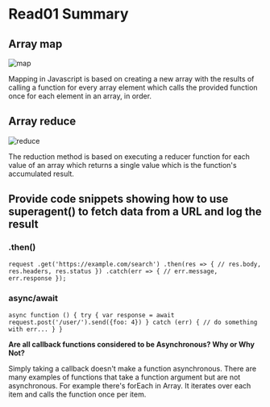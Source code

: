 # Read01 Summary

## Array map

![map](https://www.freecodecamp.org/news/content/images/size/w2000/2021/03/javascript-map-function.png)

Mapping in Javascript is based on creating a new array with the results of calling a function for every array element which calls the provided function once for each element in an array, in order.

## Array reduce

![reduce](https://dmitripavlutin.com/static/c3793b2edfc8fc4cf02f66458679d155/05127/cover-3.png)

The reduction method is based on executing a reducer function for each value of an array which returns a single value which is the function's accumulated result.

## Provide code snippets showing how to use superagent() to fetch data from a URL and log the result

### .then()

` request
   .get('https://example.com/search')
   .then(res => {
      // res.body, res.headers, res.status
   })
   .catch(err => {
      // err.message, err.response
   });
`

### async/await

`async function () {
  try {
    var response = await request.post('/user/').send({foo: 4})
  } catch (err) {
    // do something with err...
  }
}`

**Are all callback functions considered to be Asynchronous? Why or Why Not?**

Simply taking a callback doesn't make a function asynchronous. There are many examples of functions that take a function argument but are not asynchronous. For example there's forEach in Array. It iterates over each item and calls the function once per item.